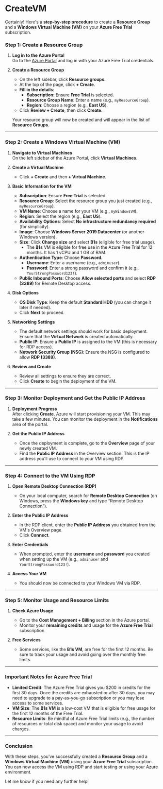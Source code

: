 # CreateVM
Certainly! Here's a **step-by-step procedure** to create a **Resource Group** and a **Windows Virtual Machine (VM)** on your **Azure Free Trial** subscription. 

### **Step 1: Create a Resource Group**

1. **Log in to the Azure Portal**  
   Go to the [Azure Portal](https://portal.azure.com/) and log in with your Azure Free Trial credentials.

2. **Create a Resource Group**  
   - On the left sidebar, click **Resource groups**.
   - At the top of the page, click **+ Create**.
   - **Fill in the details**:
     - **Subscription**: Ensure **Free Trial** is selected.
     - **Resource Group Name**: Enter a name (e.g., `myResourceGroup`).
     - **Region**: Choose a region (e.g., **East US**).
   - Click **Review + Create**, then click **Create**.

   Your resource group will now be created and will appear in the list of **Resource Groups**.

-----------------------------------------------------------------------------------------------------------------------------------------------------------------------------------------------------------------------

### **Step 2: Create a Windows Virtual Machine (VM)**

1. **Navigate to Virtual Machines**  
   On the left sidebar of the Azure Portal, click **Virtual Machines**.

2. **Create a Virtual Machine**  
   - Click **+ Create** and then **+ Virtual Machine**.

3. **Basic Information for the VM**  
   - **Subscription**: Ensure **Free Trial** is selected.
   - **Resource Group**: Select the resource group you just created (e.g., `myResourceGroup`).
   - **VM Name**: Choose a name for your VM (e.g., `myWindowsVM`).
   - **Region**: Select the region (e.g., **East US**).
   - **Availability Options**: Select **No infrastructure redundancy required** (for simplicity).
   - **Image**: Choose **Windows Server 2019 Datacenter** (or another Windows version).
   - **Size**: Click **Change size** and select **B1s** (eligible for free trial usage).
     - The **B1s** VM is eligible for free use in the Azure Free Trial for 12 months. It has 1 vCPU and 1 GB of RAM.
   - **Authentication Type**: Choose **Password**.
     - **Username**: Enter a username (e.g., `adminuser`).
     - **Password**: Enter a strong password and confirm it (e.g., `YourStrongPassword123!`).
   - **Public Inbound Ports**: Choose **Allow selected ports** and select **RDP (3389)** for Remote Desktop access.

4. **Disk Options**  
   - **OS Disk Type**: Keep the default **Standard HDD** (you can change it later if needed).
   - Click **Next** to proceed.

5. **Networking Settings**  
   - The default network settings should work for basic deployment. Ensure that the **Virtual Network** is created automatically.
   - **Public IP**: Ensure a **Public IP** is assigned to the VM (this is necessary for RDP access).
   - **Network Security Group (NSG)**: Ensure the NSG is configured to allow **RDP (3389)**.

6. **Review and Create**  
   - Review all settings to ensure they are correct.
   - Click **Create** to begin the deployment of the VM.

-----------------------------------------------------------------------------------------------------------------------------------------------------------------------------------------------------------------------------------------------------------

### **Step 3: Monitor Deployment and Get the Public IP Address**

1. **Deployment Progress**  
   After clicking **Create**, Azure will start provisioning your VM. This may take a few minutes. You can monitor the deployment in the **Notifications** area of the portal.

2. **Get the Public IP Address**  
   - Once the deployment is complete, go to the **Overview** page of your newly created VM.
   - Find the **Public IP Address** in the Overview section. This is the IP address you'll use to connect to your VM using RDP.

---------------------------------------------------------------------------------------------------------------------------------------------------------------------------------------------------------------------------------------------------------

### **Step 4: Connect to the VM Using RDP**

1. **Open Remote Desktop Connection (RDP)**  
   - On your local computer, search for **Remote Desktop Connection** (on Windows, press the **Windows key** and type “Remote Desktop Connection”).
   
2. **Enter the Public IP Address**  
   - In the RDP client, enter the **Public IP Address** you obtained from the VM's Overview page.
   - Click **Connect**.

3. **Enter Credentials**  
   - When prompted, enter the **username** and **password** you created when setting up the VM (e.g., `adminuser` and `YourStrongPassword123!`).

4. **Access Your VM**  
   - You should now be connected to your Windows VM via RDP.

-----------------------------------------------------------------------------------------------------------------------------------------------------------------------------------------------------------------------------------------------------

### **Step 5: Monitor Usage and Resource Limits**

1. **Check Azure Usage**  
   - Go to the **Cost Management + Billing** section in the Azure portal.
   - Monitor your **remaining credits** and usage for the **Azure Free Trial** subscription.

2. **Free Services**  
   - Some services, like the **B1s VM**, are free for the first 12 months. Be sure to track your usage and avoid going over the monthly free limits.

------------------------------------------------------------------------------------------------------------------------------------------------------------------------------------------------------------------------------------------------------

### **Important Notes for Azure Free Trial**

- **Limited Credit**: The Azure Free Trial gives you $200 in credits for the first 30 days. Once the credits are exhausted or after 30 days, you may need to upgrade to a pay-as-you-go subscription or you may lose access to some services.
- **VM Size**: The **B1s VM** is a low-cost VM that is eligible for free usage for the first 12 months of the Free Trial.
- **Resource Limits**: Be mindful of Azure Free Trial limits (e.g., the number of resources or total disk space) and monitor your usage to avoid charges.

----------------------------------------------------------------------------------------------------------------------------------------------------------------------------------------------------------------------------------------------------------------

### **Conclusion**
With these steps, you’ve successfully created a **Resource Group** and a **Windows Virtual Machine (VM)** using your **Azure Free Trial** subscription. You can now access the VM using RDP and start testing or using your Azure environment.

Let me know if you need any further help!
